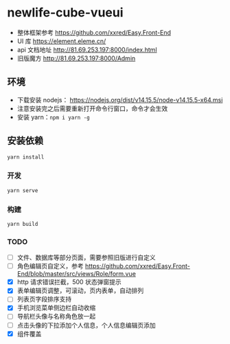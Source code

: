# newlife-cube-vueui

- 整体框架参考 https://github.com/xxred/Easy.Front-End
- UI 库 https://element.eleme.cn/
- api 文档地址 http://81.69.253.197:8000/index.html
- 旧版魔方 http://81.69.253.197:8000/Admin

## 环境

- 下载安装 nodejs： https://nodejs.org/dist/v14.15.5/node-v14.15.5-x64.msi
- 注意安装完之后需要重新打开命令行窗口，命令才会生效
- 安装 yarn：`npm i yarn -g`

## 安装依赖

```bash
yarn install
```

### 开发

```bash
yarn serve
```

### 构建

```bash
yarn build
```

### TODO

- [ ] 文件、数据库等部分页面，需要参照旧版进行自定义
- [ ] 角色编辑页自定义，参考 https://github.com/xxred/Easy.Front-End/blob/master/src/views/Role/form.vue
- [x] http 请求错误拦截，500 状态弹窗提示
- [x] 表单编辑页调整，可滚动，页内表单，自动排列
- [ ] 列表页字段排序支持
- [x] 手机浏览菜单侧边栏自动收缩
- [ ] 导航栏头像与名称角色放一起
- [ ] 点击头像的下拉添加个人信息，个人信息编辑页添加
- [x] 组件覆盖
